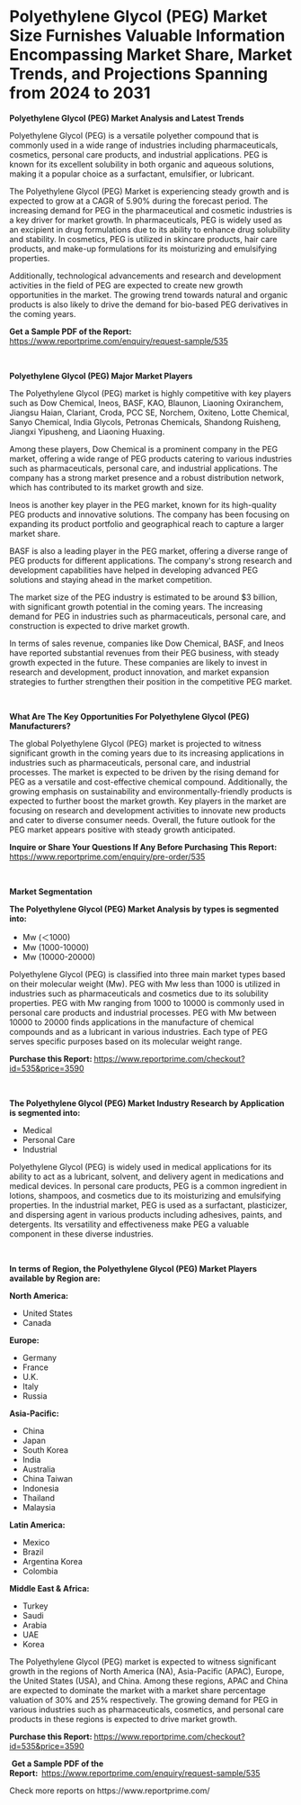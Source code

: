 <p><h1>Polyethylene Glycol (PEG) Market Size Furnishes Valuable Information Encompassing Market Share, Market Trends, and Projections Spanning from 2024 to 2031</h1></p><p><strong>Polyethylene Glycol (PEG) Market Analysis and Latest Trends</strong></p>
<p><p>Polyethylene Glycol (PEG) is a versatile polyether compound that is commonly used in a wide range of industries including pharmaceuticals, cosmetics, personal care products, and industrial applications. PEG is known for its excellent solubility in both organic and aqueous solutions, making it a popular choice as a surfactant, emulsifier, or lubricant.</p><p>The Polyethylene Glycol (PEG) Market is experiencing steady growth and is expected to grow at a CAGR of 5.90% during the forecast period. The increasing demand for PEG in the pharmaceutical and cosmetic industries is a key driver for market growth. In pharmaceuticals, PEG is widely used as an excipient in drug formulations due to its ability to enhance drug solubility and stability. In cosmetics, PEG is utilized in skincare products, hair care products, and make-up formulations for its moisturizing and emulsifying properties.</p><p>Additionally, technological advancements and research and development activities in the field of PEG are expected to create new growth opportunities in the market. The growing trend towards natural and organic products is also likely to drive the demand for bio-based PEG derivatives in the coming years.</p></p>
<p><strong>Get a Sample PDF of the Report:&nbsp;</strong> <a href="https://www.reportprime.com/enquiry/request-sample/535">https://www.reportprime.com/enquiry/request-sample/535</a></p>
<p>&nbsp;</p>
<p><strong>Polyethylene Glycol (PEG) Major Market Players</strong></p>
<p><p>The Polyethylene Glycol (PEG) market is highly competitive with key players such as Dow Chemical, Ineos, BASF, KAO, Blaunon, Liaoning Oxiranchem, Jiangsu Haian, Clariant, Croda, PCC SE, Norchem, Oxiteno, Lotte Chemical, Sanyo Chemical, India Glycols, Petronas Chemicals, Shandong Ruisheng, Jiangxi Yipusheng, and Liaoning Huaxing.</p><p>Among these players, Dow Chemical is a prominent company in the PEG market, offering a wide range of PEG products catering to various industries such as pharmaceuticals, personal care, and industrial applications. The company has a strong market presence and a robust distribution network, which has contributed to its market growth and size.</p><p>Ineos is another key player in the PEG market, known for its high-quality PEG products and innovative solutions. The company has been focusing on expanding its product portfolio and geographical reach to capture a larger market share.</p><p>BASF is also a leading player in the PEG market, offering a diverse range of PEG products for different applications. The company's strong research and development capabilities have helped in developing advanced PEG solutions and staying ahead in the market competition.</p><p>The market size of the PEG industry is estimated to be around $3 billion, with significant growth potential in the coming years. The increasing demand for PEG in industries such as pharmaceuticals, personal care, and construction is expected to drive market growth.</p><p>In terms of sales revenue, companies like Dow Chemical, BASF, and Ineos have reported substantial revenues from their PEG business, with steady growth expected in the future. These companies are likely to invest in research and development, product innovation, and market expansion strategies to further strengthen their position in the competitive PEG market.</p></p>
<p>&nbsp;</p>
<p><strong>What Are The Key Opportunities For Polyethylene Glycol (PEG) Manufacturers?</strong></p>
<p><p>The global Polyethylene Glycol (PEG) market is projected to witness significant growth in the coming years due to its increasing applications in industries such as pharmaceuticals, personal care, and industrial processes. The market is expected to be driven by the rising demand for PEG as a versatile and cost-effective chemical compound. Additionally, the growing emphasis on sustainability and environmentally-friendly products is expected to further boost the market growth. Key players in the market are focusing on research and development activities to innovate new products and cater to diverse consumer needs. Overall, the future outlook for the PEG market appears positive with steady growth anticipated.</p></p>
<p><strong>Inquire or Share Your Questions If Any Before Purchasing This Report:</strong> <a href="https://www.reportprime.com/enquiry/pre-order/535">https://www.reportprime.com/enquiry/pre-order/535</a></p>
<p>&nbsp;</p>
<p><strong>Market Segmentation</strong></p>
<p><strong>The Polyethylene Glycol (PEG) Market Analysis by types is segmented into:</strong></p>
<p><ul><li>Mw (＜1000)</li><li>Mw (1000-10000)</li><li>Mw (10000-20000)</li></ul></p>
<p><p>Polyethylene Glycol (PEG) is classified into three main market types based on their molecular weight (Mw). PEG with Mw less than 1000 is utilized in industries such as pharmaceuticals and cosmetics due to its solubility properties. PEG with Mw ranging from 1000 to 10000 is commonly used in personal care products and industrial processes. PEG with Mw between 10000 to 20000 finds applications in the manufacture of chemical compounds and as a lubricant in various industries. Each type of PEG serves specific purposes based on its molecular weight range.</p></p>
<p><strong>Purchase this Report:&nbsp;</strong><a href="https://www.reportprime.com/checkout?id=535&price=3590">https://www.reportprime.com/checkout?id=535&price=3590</a></p>
<p>&nbsp;</p>
<p><strong>The Polyethylene Glycol (PEG) Market Industry Research by Application is segmented into:</strong></p>
<p><ul><li>Medical</li><li>Personal Care</li><li>Industrial</li></ul></p>
<p><p>Polyethylene Glycol (PEG) is widely used in medical applications for its ability to act as a lubricant, solvent, and delivery agent in medications and medical devices. In personal care products, PEG is a common ingredient in lotions, shampoos, and cosmetics due to its moisturizing and emulsifying properties. In the industrial market, PEG is used as a surfactant, plasticizer, and dispersing agent in various products including adhesives, paints, and detergents. Its versatility and effectiveness make PEG a valuable component in these diverse industries.</p></p>
<p>&nbsp;</p>
<p><strong>In terms of Region, the Polyethylene Glycol (PEG) Market Players available by Region are:</strong></p>
<p>
    <p> <strong> North America: </strong>
        <ul>
            <li>United States</li>
            <li>Canada</li>
        </ul>
        </p> 
    <p> <strong> Europe: </strong>
        <ul>
            <li>Germany</li>
            <li>France</li>
            <li>U.K.</li>
            <li>Italy</li>
            <li>Russia</li>
        </ul>
        </p> 
    <p> <strong> Asia-Pacific: </strong>
        <ul>
            <li>China</li>
            <li>Japan</li>
            <li>South Korea</li>
            <li>India</li>
            <li>Australia</li>
            <li>China Taiwan</li>
            <li>Indonesia</li>
            <li>Thailand</li>
            <li>Malaysia</li>
        </ul>
        </p> 
    <p> <strong> Latin America: </strong>
        <ul>
            <li>Mexico</li>
            <li>Brazil</li>
            <li>Argentina Korea</li>
            <li>Colombia</li>
        </ul>
        </p> 
    <p> <strong> Middle East & Africa: </strong>
        <ul>
            <li>Turkey</li>
            <li>Saudi</li>
            <li>Arabia</li>
            <li>UAE</li>
            <li>Korea</li>
        </ul>
    </p>
    </p>
<p><p>The Polyethylene Glycol (PEG) market is expected to witness significant growth in the regions of North America (NA), Asia-Pacific (APAC), Europe, the United States (USA), and China. Among these regions, APAC and China are expected to dominate the market with a market share percentage valuation of 30% and 25% respectively. The growing demand for PEG in various industries such as pharmaceuticals, cosmetics, and personal care products in these regions is expected to drive market growth.</p></p>
<p><strong>Purchase this Report: </strong><a href="https://www.reportprime.com/checkout?id=535&price=3590">https://www.reportprime.com/checkout?id=535&price=3590</a></p>
<p>&nbsp;<strong>Get a Sample PDF of the Report:&nbsp;&nbsp;</strong><a href="https://www.reportprime.com/enquiry/request-sample/535">https://www.reportprime.com/enquiry/request-sample/535</a></p>
<p><strong></strong></p>
<p>Check more reports on https://www.reportprime.com/</p>